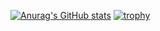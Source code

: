 [![Anurag's GitHub stats](https://github-readme-stats.vercel.app/api?username=ryohei0419)](https://github.com/anuraghazra/github-readme-stats)
[![trophy](https://github-profile-trophy.vercel.app/?username=ryohei0419)](https://github.com/ryo-ma/github-profile-trophy)
